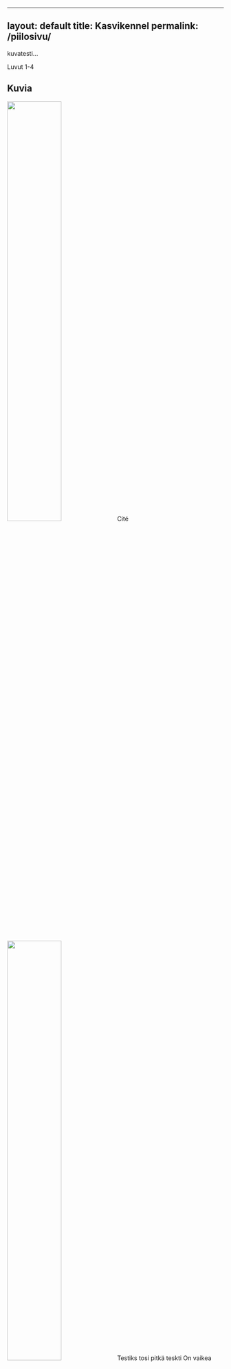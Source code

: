 
---
layout: default
title: Kasvikennel
permalink: /piilosivu/
---

kuvatesti...

<div class="books">

<div class="chapter_header">
    <span class="chapter_number">Luvut 1-4</span> 
    <h2>Kuvia</h2>
</div>

<img src='/kotisivu/kuvat/cite.jpg' width='50%'>
<span class="kuvateksti">Cité</span>
<img src='/kotisivu/kuvat/tokugawalapset.jpg' width='50%'>
<span class="kuvateksti">Testiks tosi pitkä teskti
On vaikea kuvitella osuvampaa tilannetta aloittaa. InterCity 956 Kupittaalta Helsinkiin kiitää läpi länsiuusimaalaisen maiseman, pelloilla on lunta, kallioilla myös, joki on puoliksi jäässä. Aurinkopilkut vilkkuvat vaunun 5 paikan 17 ja 18 ympärillä. Kahvipissalla on käyty, ja tunnelmaa hieman heikentää sieltä täältä kantautuva niiskuttelu, jonka voin auliin avoimesti myöntää herättävän minussa lieviä ärsyyntymyksen tunteita. </span>
</p>


</div>
